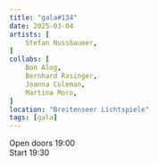 ```yaml
---
title: "gala#134"
date: 2025-03-04
artists: [
 	Stefan Nussbaumer, 
]
collabs: [
	Bon Alog,
	Bernhard Rasinger,
 	Joanna Coleman, 
	Martina Moro,
]
location: "Breitenseer Lichtspiele"
tags: [gala]
---
```

Open doors 19:00  
Start 19:30

